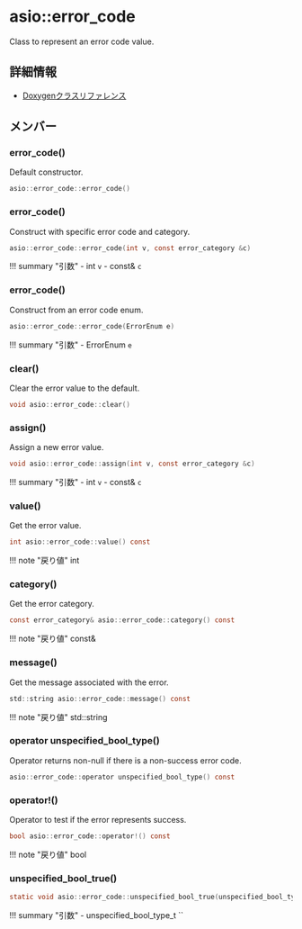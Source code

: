 # asio::error_code

Class to represent an error code value. 

## 詳細情報

- [Doxygenクラスリファレンス](https://lang-ship.com/reference/ESP32/latest/classasio_1_1error__code.html)

## メンバー



### error_code()
Default constructor.


```c
asio::error_code::error_code()
```



### error_code()
Construct with specific error code and category.


```c
asio::error_code::error_code(int v, const error_category &c)
```

!!! summary "引数"
	- int `v` 
	- const& `c` 



### error_code()
Construct from an error code enum.


```c
asio::error_code::error_code(ErrorEnum e)
```

!!! summary "引数"
	- ErrorEnum `e` 



### clear()
Clear the error value to the default.


```c
void asio::error_code::clear()
```



### assign()
Assign a new error value.


```c
void asio::error_code::assign(int v, const error_category &c)
```

!!! summary "引数"
	- int `v` 
	- const& `c` 



### value()
Get the error value.


```c
int asio::error_code::value() const
```

!!! note "戻り値"
	int



### category()
Get the error category.


```c
const error_category& asio::error_code::category() const
```

!!! note "戻り値"
	const&



### message()
Get the message associated with the error.


```c
std::string asio::error_code::message() const
```

!!! note "戻り値"
	std::string



### operator unspecified_bool_type()
Operator returns non-null if there is a non-success error code.


```c
asio::error_code::operator unspecified_bool_type() const
```



### operator!()
Operator to test if the error represents success.


```c
bool asio::error_code::operator!() const
```

!!! note "戻り値"
	bool



### unspecified_bool_true()



```c
static void asio::error_code::unspecified_bool_true(unspecified_bool_type_t)
```

!!! summary "引数"
	- unspecified_bool_type_t `` 







